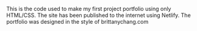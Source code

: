 This is the code used to make my first project portfolio using only HTML/CSS. The site has been published to the internet using Netlify.
The portfolio was designed in the style of brittanychang.com 
